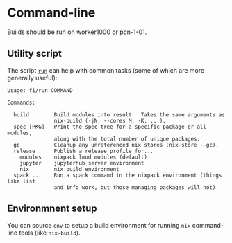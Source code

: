 # Command-line

Builds should be run on worker1000 or pcn-1-01.

## Utility script

The script [`run`](run) can help with common tasks (some of which are more generally useful):
```
Usage: fi/run COMMAND

Commands:

  build        Build modules into result.  Takes the same arguments as
               nix-build (-jN, --cores M, -K, ...).
  spec [PKG]   Print the spec tree for a specific package or all modules,
               along with the total number of unique packages.
  gc           Cleanup any unreferenced nix stores (nix-store --gc).
  release      Publish a release profile for...
    modules    nixpack lmod modules (default)
    jupyter    jupyterhub server environment
    nix        nix build environment
  spack ...    Run a spack command in the nixpack environment (things like list
               and info work, but those managing packages will not)
```

## Environmnent setup

You can source `env` to setup a build environment for running `nix` command-line tools (like `nix-build`).
